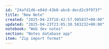 ```yaml
---
id: "24afd1d6-e84d-43b0-abc6-decd2c9f973f"
title: "New Note"
created: "2025-04-23T18:42:57.985837+00:00"
updated: "2025-04-23T23:05:30.583232+00:00"
notebook: "Web dev notes"
section: "Notes database app"
item: "Zip import format"
---
```


<p></p>